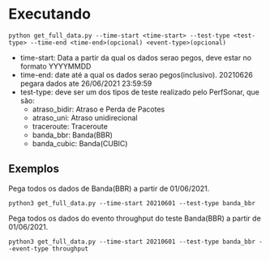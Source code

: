 # Executando
``python get_full_data.py --time-start <time-start> --test-type <test-type> --time-end <time-end>(opcional) <event-type>(opcional)``

- time-start: Data a partir da qual os dados serao pegos, deve estar no formato YYYYMMDD
- time-end: date até a qual os dados serao pegos(inclusivo). 20210626 pegara dados ate 26/06/2021 23:59:59
- test-type: deve ser um dos tipos de teste realizado pelo PerfSonar, que são:
  - atraso_bidir: Atraso e Perda de Pacotes
  - atraso_uni: Atraso unidirecional
  - traceroute: Traceroute
  - banda_bbr: Banda(BBR)
  - banda_cubic: Banda(CUBIC)

## Exemplos
Pega todos os dados de Banda(BBR) a partir de 01/06/2021.

``python3 get_full_data.py --time-start 20210601 --test-type banda_bbr``

Pega todos os dados do evento throughput do teste Banda(BBR) a partir de 01/06/2021.

``python3 get_full_data.py --time-start 20210601 --test-type banda_bbr --event-type throughput``